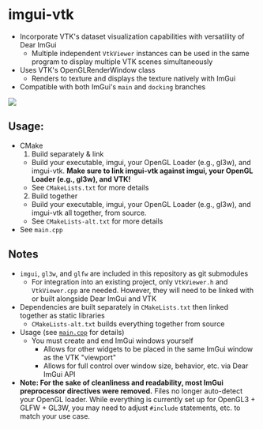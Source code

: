 # imgui-vtk
- Incorporate VTK's dataset visualization capabilities with versatility of Dear ImGui
  - Multiple independent `VtkViewer` instances can be used in the same program to display multiple VTK scenes simultaneously
- Uses VTK's OpenGLRenderWindow class
  - Renders to texture and displays the texture natively with ImGui
- Compatible with both ImGui's `main` and `docking` branches

![](vtkImGuiDemo.gif)

## Usage:
- CMake
  1. Build separately & link
    - Build your executable, imgui, your OpenGL Loader (e.g., gl3w), and imgui-vtk. **Make sure to link imgui-vtk against imgui, your OpenGL Loader (e.g., gl3w), and VTK!**
    - See `CMakeLists.txt` for more details
  2. Build together
    - Build your executable, imgui, your OpenGL Loader (e.g., gl3w), and imgui-vtk all together, from source.
    - See `CMakeLists-alt.txt` for more details
- See `main.cpp`

## Notes
- `imgui`, `gl3w`, and `glfw` are included in this repository as git submodules
  - For integration into an existing project, only `VtkViewer.h` and `VtkViewer.cpp` are needed. However, they will need to be linked with or built alongside Dear ImGui and VTK
- Dependencies are built separately in `CMakeLists.txt` then linked together as static libraries
  - `CMakeLists-alt.txt` builds everything together from source
- Usage (see [`main.cpp`](main.cpp) for details)
  - You must create and end ImGui windows yourself
    - Allows for other widgets to be placed in the same ImGui window as the VTK "viewport"
    - Allows for full control over window size, behavior, etc. via Dear ImGui API
- **Note: For the sake of cleanliness and readability, most ImGui preprocessor directives were removed.** Files no longer auto-detect your OpenGL loader. While everything is currently set up for OpenGL3 + GLFW + GL3W, you may need to adjust `#include` statements, etc. to match your use case.
